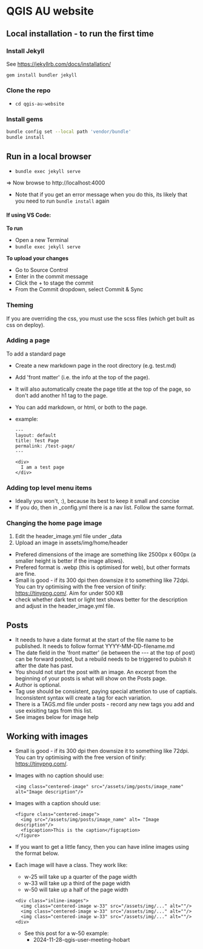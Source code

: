 # QGIS AU website

## Local installation - to run the first time

### Install Jekyll

See https://jekyllrb.com/docs/installation/

`gem install bundler jekyll`

### Clone the repo
* `cd qgis-au-website`

### Install gems

```bash
bundle config set --local path 'vendor/bundle'
bundle install
```

## Run in a local browser

* `bundle exec jekyll serve`

=> Now browse to http://localhost:4000

- Note that if you get an error message when you do this, its likely that you need to run ```bundle install``` again

#### If using VS Code:

**To run**
* Open a new Terminal
* `bundle exec jekyll serve`

**To upload your changes**
* Go to Source Control
* Enter in the commit message
* Click the + to stage the commit
* From the Commit dropdown, select Commit & Sync

### Theming
If you are overriding the css, you must use the scss files (which get built as css on deploy).

### Adding a page

To add a standard page
- Create a new markdown page in the root directory (e.g. test.md)
- Add 'front matter' (i.e. the info at the top of the page).
- It will also automatically create the page title at the top of the page, so don't add another h1 tag to the page.
- You can add markdown, or html, or both to the page.
- example:

  ```
  ---
  layout: default
  title: Test Page
  permalink: /test-page/
  ---

  <div>
    I am a test page
  </div>

  ```

### Adding top level menu items
- Ideally you won't, :), because its best to keep it small and concise
- If you do, then in _config.yml there is a nav list. Follow the same format.

### Changing the home page image

1. Edit the header_image.yml file under _data
2. Upload an image in assets/img/home/header
  - Prefered dimensions of the image are something like 2500px x 600px (a smaller height is better if the image allows).
  - Prefered format is .webp (this is optimised for web), but other formats are fine.
  - Small is good - if its 300 dpi then downsize it to something like 72dpi. You can try optimising with the free version of tinify: https://tinypng.com/. Aim for under 500 KB
  - check whether dark text or light text shows better for the description and adjust in the header_image.yml file.


## Posts

- It needs to have a date format at the start of the file name to be published. It needs to follow format YYYY-MM-DD-filename.md
- The date field in the 'front matter' (ie between the --- at the top of post) can be forward posted, but a rebuild needs to be triggered to pubish it after the date has past.
- You should not start the post with an image. An excerpt from the beginning of your posts is what will show on the Posts page.
- Author is optional.
- Tag use should be consistent, paying special attention to use of captials. Inconsistent syntax will create a tag for each variation.
- There is a TAGS.md file under posts - record any new tags you add and use exisiting tags from this list.
- See images below for image help


## Working with images
-  Small is good - if its 300 dpi then downsize it to something like 72dpi. You can try optimising with the free version of tinify: https://tinypng.com/.
- Images with no caption should use:
  ```
  <img class="centered-image" src="/assets/img/posts/image_name" alt="Image description"/>
  ```
- Images with a caption should use:
    ```
    <figure class="centered-image">
      <img src="/assets/img/posts/image_name" alt= "Image description"/>
      <figcaption>This is the caption</figcaption>
    </figure>
    ```
- If you want to get a little fancy, then you can have inline images using the format below.
- Each image will have a class. They work like:
  - w-25 will take up a quarter of the page width
  - w-33 will take up a third of the page width
  - w-50 will take up a half of the page width

  ```
  <div class="inline-images">
    <img class="centered-image w-33" src="/assets/img/..." alt=""/>
    <img class="centered-image w-33" src="/assets/img/..." alt=""/>
    <img class="centered-image w-33" src="/assets/img/..." alt=""/>
  <div>
  ```

  - See this post for a w-50 example:
    - 2024-11-28-qgis-user-meeting-hobart
